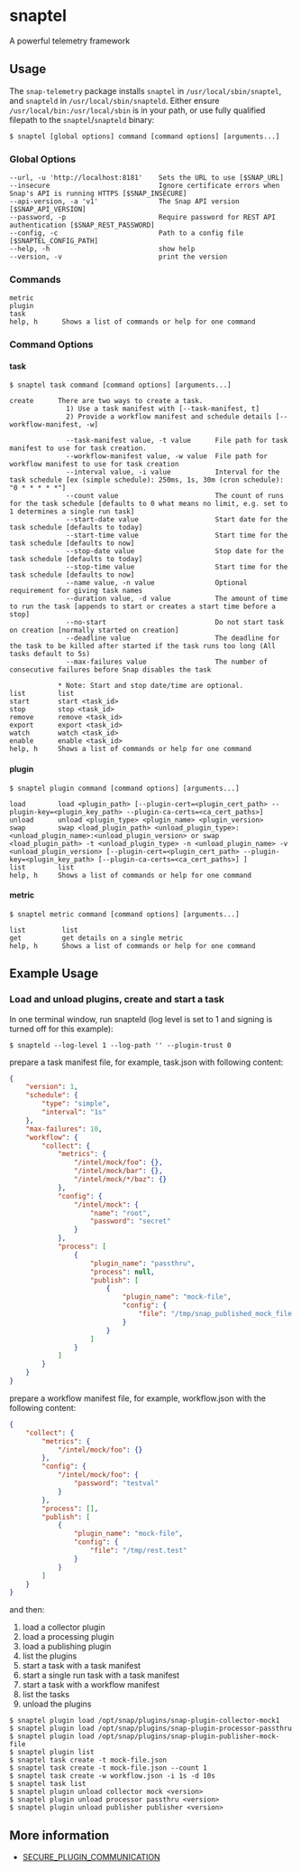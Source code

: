 <!--
http://www.apache.org/licenses/LICENSE-2.0.txt


Copyright 2015 Intel Corporation

Licensed under the Apache License, Version 2.0 (the "License");
you may not use this file except in compliance with the License.
You may obtain a copy of the License at

    http://www.apache.org/licenses/LICENSE-2.0

Unless required by applicable law or agreed to in writing, software
distributed under the License is distributed on an "AS IS" BASIS,
WITHOUT WARRANTIES OR CONDITIONS OF ANY KIND, either express or implied.
See the License for the specific language governing permissions and
limitations under the License.
-->

# snaptel
A powerful telemetry framework

## Usage
The `snap-telemetry` package installs `snaptel` in `/usr/local/sbin/snaptel`, and `snapteld` in `/usr/local/sbin/snapteld`. Either ensure `/usr/local/bin:/usr/local/sbin` is in your path, or use fully qualified filepath to the `snaptel`/`snapteld` binary:

```
$ snaptel [global options] command [command options] [arguments...]
```

### Global Options
```
--url, -u 'http://localhost:8181'    Sets the URL to use [$SNAP_URL]
--insecure                           Ignore certificate errors when Snap's API is running HTTPS [$SNAP_INSECURE]
--api-version, -a 'v1'               The Snap API version [$SNAP_API_VERSION]
--password, -p                       Require password for REST API authentication [$SNAP_REST_PASSWORD]
--config, -c                         Path to a config file [$SNAPTEL_CONFIG_PATH]
--help, -h                           show help
--version, -v                        print the version
```

### Commands
```
metric
plugin
task
help, h      Shows a list of commands or help for one command
```

### Command Options

#### task
```
$ snaptel task command [command options] [arguments...]
```
```
create      There are two ways to create a task.
              1) Use a task manifest with [--task-manifest, t]
              2) Provide a workflow manifest and schedule details [--workflow-manifest, -w]

              --task-manifest value, -t value      File path for task manifest to use for task creation.
              --workflow-manifest value, -w value  File path for workflow manifest to use for task creation
              --interval value, -i value           Interval for the task schedule [ex (simple schedule): 250ms, 1s, 30m (cron schedule): "0 * * * * *"]
	          --count value                        The count of runs for the task schedule [defaults to 0 what means no limit, e.g. set to 1 determines a single run task]
              --start-date value                   Start date for the task schedule [defaults to today]
              --start-time value                   Start time for the task schedule [defaults to now]
              --stop-date value                    Stop date for the task schedule [defaults to today]
              --stop-time value                    Start time for the task schedule [defaults to now]
              --name value, -n value               Optional requirement for giving task names
              --duration value, -d value           The amount of time to run the task [appends to start or creates a start time before a stop]
              --no-start                           Do not start task on creation [normally started on creation]
              --deadline value                     The deadline for the task to be killed after started if the task runs too long (All tasks default to 5s)
              --max-failures value                 The number of consecutive failures before Snap disables the task

            * Note: Start and stop date/time are optional.
list        list
start       start <task_id>
stop        stop <task_id>
remove      remove <task_id>
export      export <task_id>
watch       watch <task_id>
enable      enable <task_id>
help, h     Shows a list of commands or help for one command
```

#### plugin
```
$ snaptel plugin command [command options] [arguments...]
```
```
load        load <plugin_path> [--plugin-cert=<plugin_cert_path> --plugin-key=<plugin_key_path> --plugin-ca-certs=<ca_cert_paths>]
unload      unload <plugin_type> <plugin_name> <plugin_version>
swap        swap <load_plugin_path> <unload_plugin_type>:<unload_plugin_name>:<unload_plugin_version> or swap <load_plugin_path> -t <unload_plugin_type> -n <unload_plugin_name> -v <unload_plugin_version> [--plugin-cert=<plugin_cert_path> --plugin-key=<plugin_key_path> [--plugin-ca-certs=<ca_cert_paths>] ]
list        list
help, h     Shows a list of commands or help for one command
```

#### metric
```
$ snaptel metric command [command options] [arguments...]
```
```
list         list
get          get details on a single metric
help, h      Shows a list of commands or help for one command
```

Example Usage
-------------

### Load and unload plugins, create and start a task

In one terminal window, run snapteld (log level is set to 1 and signing is turned off for this example):
```
$ snapteld --log-level 1 --log-path '' --plugin-trust 0
```

prepare a task manifest file, for example, task.json with following content:
```json
{
    "version": 1,
    "schedule": {
        "type": "simple",
        "interval": "1s"
    },
    "max-failures": 10,
    "workflow": {
        "collect": {
            "metrics": {
                "/intel/mock/foo": {},
                "/intel/mock/bar": {},
                "/intel/mock/*/baz": {}
            },
            "config": {
                "/intel/mock": {
                    "name": "root",
                    "password": "secret"
                }
            },
            "process": [
                {
                    "plugin_name": "passthru",
                    "process": null,
                    "publish": [
                        {
                            "plugin_name": "mock-file",
                            "config": {
                                "file": "/tmp/snap_published_mock_file.log"
                            }
                        }
                    ]
                }
            ]
        }
    }
}
```

prepare a workflow manifest file, for example, workflow.json with the following content:
```json
{
    "collect": {
        "metrics": {
            "/intel/mock/foo": {}
        },
        "config": {
            "/intel/mock/foo": {
                "password": "testval"
            }
        },
        "process": [],
        "publish": [
            {
                "plugin_name": "mock-file",
                "config": {
                    "file": "/tmp/rest.test"
                }
            }
        ]
    }
}
```

and then:

1. load a collector plugin
2. load a processing plugin
3. load a publishing plugin
4. list the plugins
5. start a task with a task manifest
6. start a single run task with a task manifest
7. start a task with a workflow manifest
8. list the tasks
9. unload the plugins

```
$ snaptel plugin load /opt/snap/plugins/snap-plugin-collector-mock1
$ snaptel plugin load /opt/snap/plugins/snap-plugin-processor-passthru
$ snaptel plugin load /opt/snap/plugins/snap-plugin-publisher-mock-file
$ snaptel plugin list
$ snaptel task create -t mock-file.json
$ snaptel task create -t mock-file.json --count 1
$ snaptel task create -w workflow.json -i 1s -d 10s
$ snaptel task list
$ snaptel plugin unload collector mock <version>
$ snaptel plugin unload processor passthru <version>
$ snaptel plugin unload publisher publisher <version>
```

## More information
* [SECURE_PLUGIN_COMMUNICATION](SECURE_PLUGIN_COMMUNICATION.md)
